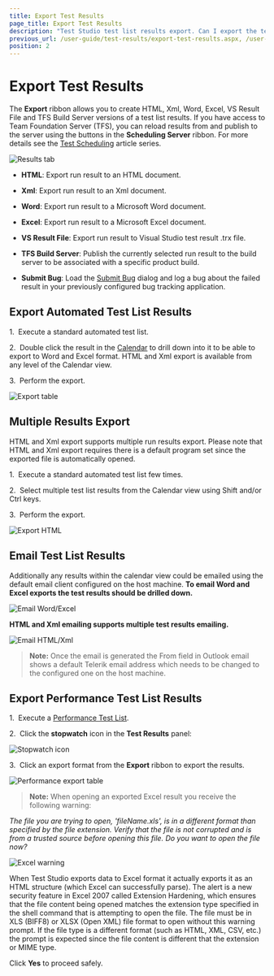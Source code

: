 ```yaml
---
title: Export Test Results
page_title: Export Test Results
description: "Test Studio test list results export. Can I export the test list results of a test list execution in Test Studio. "
previous_url: /user-guide/test-results/export-test-results.aspx, /user-guide/test-results/export-test-results, /getting-started/test-results/export-test-results
position: 2
---
```

# Export Test Results

The **Export** ribbon allows you to create HTML, Xml, Word, Excel, VS Result File and TFS Build Server versions of a test list results. If you have access to Team Foundation Server (TFS), you can  reload results from and publish to the server using the buttons in the **Scheduling Server** ribbon. For more details see the <a href="/features/scheduling-test-runs/Overview" target="_blank">Test Scheduling</a> article series.

![Results tab][1]

* **HTML**: Export run result to an HTML document.

* **Xml**: Export run result to an Xml document.

* **Word**: Export run result to a Microsoft Word document.

* **Excel**: Export run result to a Microsoft Excel document.

* **VS Result File**: Export run result to Visual Studio test result .trx file.

* **TFS Build Server**: Publish the currently selected run result to the build server to be associated with a specific product build.

* **Submit Bug**: Load the <a href="/features/integration/bug-tracking/submit-bug" target="_blank">Submit Bug</a> dialog and log a bug about the failed result in your previously configured bug tracking application.

## Export Automated Test List Results

1.&nbsp; Execute a standard automated test list.

2.&nbsp; Double click the result in the <a href="calendar" target="_blank">Calendar</a> to drill down into it to be able to export to Word and Excel format. HTML and Xml export is  available from any level of the Calendar view. 

3.&nbsp; Perform the export.

![Export table][2]

## Multiple Results Export

HTML and Xml export supports multiple run results export. Please note that HTML and Xml export requires there is a default program set since the exported file is automatically opened. 

1.&nbsp; Execute a standard automated test list few times. 

2.&nbsp;  Select multiple test list results from the Calendar view using Shift and/or Ctrl keys. 

3.&nbsp;  Perform the export.

![Export HTML][6]

## Email Test List Results

Additionally any results within the calendar view could be emailed using the default email client configured on the host machine. **To email Word and Excel exports the test results should be drilled down.** 

![Email Word/Excel][7]

**HTML and Xml emailing supports multiple test results emailing.**

![Email HTML/Xml][8]

>**Note:** Once the email is generated the From field in Outlook email shows a default Telerik email address which needs to be changed to the configured one on the host machine.  

## Export Performance Test List Results

1.&nbsp; Execute a <a href="/getting-started/test-execution/test-lists-type-standalone" target="_blank">Performance Test List</a>.

2.&nbsp; Click the **stopwatch** icon in the **Test Results** panel:

![Stopwatch icon][3]

3.&nbsp; Click an export format from the **Export** ribbon to export the results.

![Performance export table][4]

>**Note:** When opening an exported Excel result you receive the following warning:

*The file you are trying to open, 'fileName.xls', is in a different format than specified by the file extension. Verify that the file is not corrupted and is from a trusted source before opening this file. Do you want to open the file now?*

![Excel warning][5]

When Test Studio exports data to Excel format it actually exports it as an HTML structure (which Excel can successfully parse). The alert is a new security feature in Excel 2007 called Extension Hardening, which ensures that the file content being opened matches the extension type specified in the shell command that is attempting to open the file. The file must be in XLS (BIFF8) or XLSX (Open XML) file format to open without this warning prompt. If the file type is a different format (such as HTML, XML, CSV, etc.) the prompt is expected since the file content is different that the extension or MIME type.

Click **Yes** to proceed safely.

[1]: /img/general-information/test-results/export-test-results/fig1.png
[2]: /img/general-information/test-results/export-test-results/fig2.png
[3]: /img/general-information/test-results/export-test-results/fig3.png
[4]: /img/general-information/test-results/export-test-results/fig4.png
[5]: /img/general-information/test-results/export-test-results/fig5.png
[6]: /img/general-information/test-results/export-test-results/fig6.png
[7]: /img/general-information/test-results/export-test-results/fig7.png
[8]: /img/general-information/test-results/export-test-results/fig8.png
